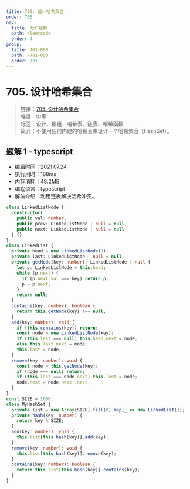 ```yaml
---
title: 705. 设计哈希集合
order: 705
nav:
  title: 力扣题解
  path: /leetcode
  order: 4
group:
  title: 701-800
  path: /701-800
  order: 701
---
```


# 705. 设计哈希集合

> 链接：[705. 设计哈希集合](https://leetcode-cn.com/problems/design-hashset/)  
> 难度：中等  
> 标签：设计、数组、哈希表、链表、哈希函数  
> 简介：不使用任何内建的哈希表库设计一个哈希集合（HashSet）。

## 题解 1 - typescript

- 编辑时间：2021.07.24
- 执行用时：188ms
- 内存消耗：48.2MB
- 编程语言：typescript
- 解法介绍：利用链表解决哈希冲突。

```typescript
class LinkedListNode {
  constructor(
    public val: number,
    public prev: LinkedListNode | null = null,
    public next: LinkedListNode | null = null
  ) {}
}
class LinkedList {
  private head = new LinkedListNode(0);
  private last: LinkedListNode | null = null;
  private getNode(key: number): LinkedListNode | null {
    let p: LinkedListNode = this.head;
    while (p.next) {
      if (p.next.val === key) return p;
      p = p.next;
    }
    return null;
  }
  contains(key: number): boolean {
    return this.getNode(key) !== null;
  }
  add(key: number): void {
    if (this.contains(key)) return;
    const node = new LinkedListNode(key);
    if (this.last === null) this.head.next = node;
    else this.last.next = node;
    this.last = node;
  }
  remove(key: number): void {
    const node = this.getNode(key);
    if (node === null) return;
    if (this.last === node.next) this.last = node;
    node.next = node.next!.next;
  }
}
const SIZE = 1000;
class MyHashSet {
  private list = new Array(SIZE).fill(0).map(_ => new LinkedList());
  private hash(key: number) {
    return key % SIZE;
  }
  add(key: number): void {
    this.list[this.hash(key)].add(key);
  }
  remove(key: number): void {
    this.list[this.hash(key)].remove(key);
  }
  contains(key: number): boolean {
    return this.list[this.hash(key)].contains(key);
  }
}
```
